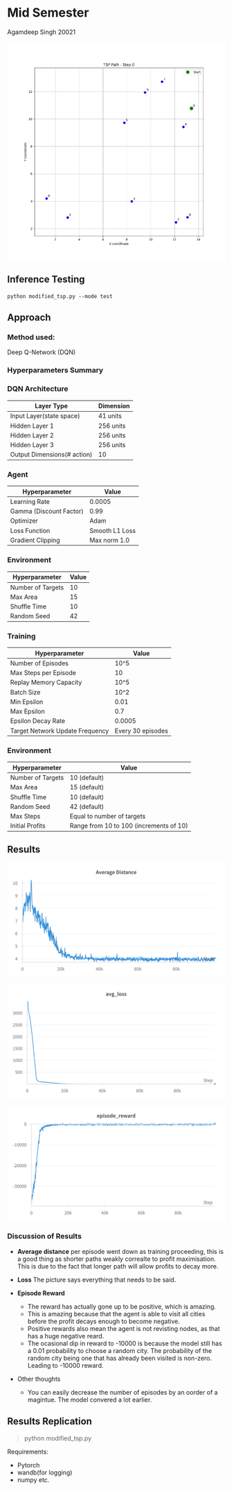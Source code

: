 # Mid Semester 
Agamdeep Singh 20021

![Path](tsp.gif)

## Inference Testing
```
python modified_tsp.py --mode test
```
## Approach
### Method used: 
Deep Q-Network (DQN)
<br>
### Hyperparameters Summary



### DQN Architecture
| Layer Type | Dimension |
|----------------|-------|
| Input Layer(state space) | 41 units |
| Hidden Layer 1 | 256 units |
| Hidden Layer 2 | 256 units |
| Hidden Layer 3 | 256 units |
| Output Dimensions(# action) | 10 |

### Agent
| Hyperparameter | Value |
|----------------|-------|
| Learning Rate | 0.0005 |
| Gamma (Discount Factor) | 0.99 |
| Optimizer | Adam |
| Loss Function | Smooth L1 Loss |
| Gradient Clipping | Max norm 1.0 |



### Environment
| Hyperparameter | Value |
|----------------|-------|
| Number of Targets | 10 |
| Max Area | 15 |
| Shuffle Time | 10 |
| Random Seed | 42 |

### Training
| Hyperparameter | Value |
|----------------|-------|
| Number of Episodes | 10^5 |
| Max Steps per Episode | 10 |
| Replay Memory Capacity | 10^5 |
| Batch Size | 10^2 |
| Min Epsilon | 0.01 |
| Max Epsilon | 0.7 |
| Epsilon Decay Rate | 0.0005 |
| Target Network Update Frequency | Every 30 episodes |


### Environment
| Hyperparameter | Value |
|----------------|-------|
| Number of Targets | 10 (default) |
| Max Area | 15 (default) |
| Shuffle Time | 10 (default) |
| Random Seed | 42 (default) |
| Max Steps | Equal to number of targets |
| Initial Profits | Range from 10 to 100 (increments of 10) |

## Results

![Distance](plots/dist.png)

![Distance](plots/loss.png)

![Distance](plots/reward.png)

### Discussion of Results
- **Average distance** per episode went down as training proceeding, this is a good thing as shorter paths weakly correalte to profit maximisation. This is due to the fact that longer path will allow profits to decay more.

- **Loss** The picture says everything that needs to be said.

- **Episode Reward** 
    - The reward has actually gone up to be positive, which is amazing. 
    - This is amazing because that the agent is able to visit all cities before the profit decays enough to become negative.
    - Positive rewards also mean the agent is not revisting nodes, as that has a huge negative reard.
    - The ocasional dip in reward to -10000 is because the model still has a 0.01 probability to choose a random city. The probability of the random city being one that has already been visited is non-zero. Leading to -10000 reward.

- Other thoughts
    - You can easily decrease the number of episodes by an oorder of a magintue. The model convered a lot earlier.

## Results Replication
>python modified_tsp.py

Requirements:
- Pytorch
- wandb(for logging)
- numpy etc.